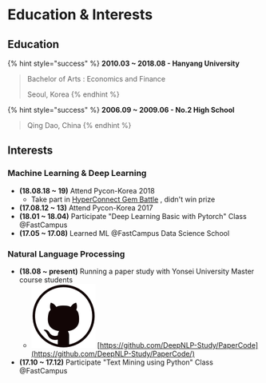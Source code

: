 # Education & Interests

## Education

{% hint style="success" %}
**2010.03 ~ 2018.08 - Hanyang University**

> Bachelor of Arts : Economics and Finance
>
> Seoul, Korea
{% endhint %}

{% hint style="success" %}
**2006.09 ~ 2009.06 - No.2 High School**

> Qing Dao, China
{% endhint %}

## Interests

### Machine Learning & Deep Learning

* **\(18.08.18 ~ 19\)** Attend Pycon-Korea 2018
  * Take part in [HyperConnect Gem Battle](https://hyperconnect.github.io/2018/08/18/gem-pick-start.html) , didn't win prize
* **\(17.08.12 ~ 13\)** Attend Pycon-Korea 2017
* **\(18.01 ~ 18.04\)** Participate "Deep Learning Basic with Pytorch" Class @FastCampus
* **\(17.05 ~ 17.08\)** Learned ML @FastCampus Data Science School

### Natural Language Processing

* **\(18.08 ~ present\)** Running a paper study with Yonsei University Master course students
  * ![](.gitbook/assets/c_github.png) [https://github.com/DeepNLP-Study/PaperCode](https://github.com/DeepNLP-Study/PaperCode/)
* **\(17.10 ~ 17.12\)** Participate "Text Mining using Python" Class @FastCampus




